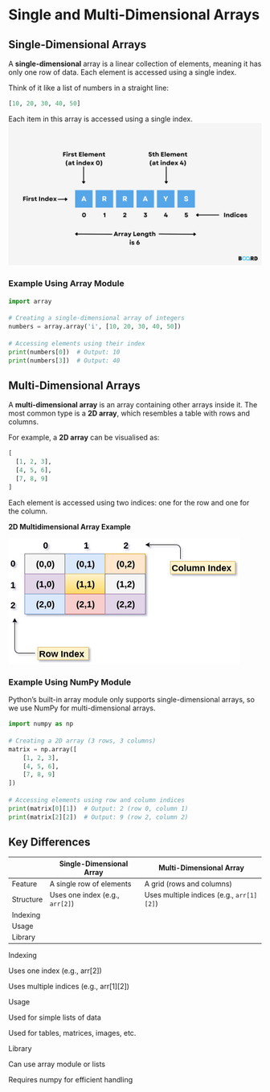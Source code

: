 # **Single and Multi-Dimensional Arrays**

## **Single-Dimensional Arrays**
A **single-dimensional** array is a linear collection of elements, meaning it has only one row of data. Each element is accessed using a single index.

Think of it like a list of numbers in a straight line:

```python
[10, 20, 30, 40, 50]
```
Each item in this array is accessed using a single index.
![Image](/Tier%207%20-%20Extreme%20Mode/Unit%201%20-%20Python%20Essentials/Data%20Structures/Arrays/Images/Arrays.png)

### **Example Using Array Module**
```python
import array

# Creating a single-dimensional array of integers
numbers = array.array('i', [10, 20, 30, 40, 50])

# Accessing elements using their index
print(numbers[0])  # Output: 10
print(numbers[3])  # Output: 40
```

## **Multi-Dimensional Arrays**
A **multi-dimensional array** is an array containing other arrays inside it. The most common type is a **2D array**, which resembles a table with rows and columns.

For example, a **2D array** can be visualised as:

```python
[
  [1, 2, 3], 
  [4, 5, 6], 
  [7, 8, 9]
]
```
Each element is accessed using two indices: one for the row and one for the column.

**2D Multidimensional Array Example**

![Image](/Tier%207%20-%20Extreme%20Mode/Unit%201%20-%20Python%20Essentials/Data%20Structures/Arrays/Images/Multidimensional.png)

### **Example Using NumPy Module**
Python’s built-in array module only supports single-dimensional arrays, so we use NumPy for multi-dimensional arrays.

```python
import numpy as np

# Creating a 2D array (3 rows, 3 columns)
matrix = np.array([
    [1, 2, 3],
    [4, 5, 6],
    [7, 8, 9]
])

# Accessing elements using row and column indices
print(matrix[0][1])  # Output: 2 (row 0, column 1)
print(matrix[2][2])  # Output: 9 (row 2, column 2)
```

## **Key Differences**
|  | Single-Dimensional Array | Multi-Dimensional Array |
| --- | --- | --- |
| Feature | A single row of elements | A grid (rows and columns) |
| Structure | Uses one index (e.g., ```arr[2]```) | Uses multiple indices (e.g., ```arr[1][2]```) |
| Indexing |
| Usage |
| Library |


Indexing

Uses one index (e.g., arr[2])

Uses multiple indices (e.g., arr[1][2])

Usage

Used for simple lists of data

Used for tables, matrices, images, etc.

Library

Can use array module or lists

Requires numpy for efficient handling